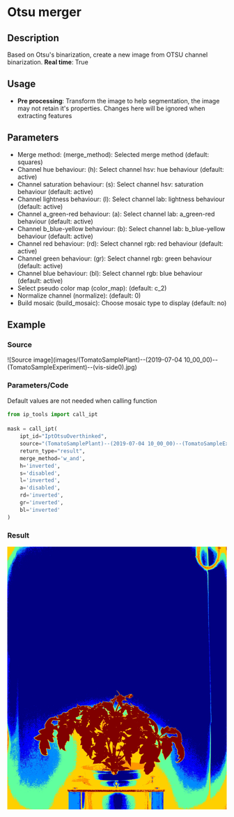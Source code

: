 # Otsu merger

## Description

Based on Otsu's binarization, create a new image from OTSU channel binarization.
**Real time**: True

## Usage

- **Pre processing**: Transform the image to help segmentation, 
    the image may not retain it's 
    properties. Changes here will be ignored when extracting features

## Parameters

- Merge method: (merge_method): Selected merge method (default: squares)
- Channel hue behaviour: (h): Select channel hsv: hue behaviour (default: active)
- Channel saturation behaviour: (s): Select channel hsv: saturation behaviour (default: active)
- Channel lightness behaviour: (l): Select channel lab: lightness behaviour (default: active)
- Channel a_green-red behaviour: (a): Select channel lab: a_green-red behaviour (default: active)
- Channel b_blue-yellow behaviour: (b): Select channel lab: b_blue-yellow behaviour (default: active)
- Channel red behaviour: (rd): Select channel rgb: red behaviour (default: active)
- Channel green behaviour: (gr): Select channel rgb: green behaviour (default: active)
- Channel blue behaviour: (bl): Select channel rgb: blue behaviour (default: active)
- Select pseudo color map (color_map):  (default: c_2)
- Normalize channel (normalize):  (default: 0)
- Build mosaic (build_mosaic): Choose mosaic type to display (default: no)

## Example

### Source

![Source image](images/(TomatoSamplePlant)--(2019-07-04 10_00_00)--(TomatoSampleExperiment)--(vis-side0).jpg)

### Parameters/Code

Default values are not needed when calling function

```python
from ip_tools import call_ipt

mask = call_ipt(
    ipt_id="IptOtsuOverthinked",
    source="(TomatoSamplePlant)--(2019-07-04 10_00_00)--(TomatoSampleExperiment)--(vis-side0).jpg",
    return_type="result",
    merge_method='w_and',
    h='inverted',
    s='disabled',
    l='inverted',
    a='disabled',
    rd='inverted',
    gr='inverted',
    bl='inverted'
)
```

### Result

![Result image](images/ipt_Otsu_merger.jpg)
